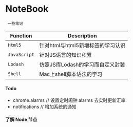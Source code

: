 # NoteBook

```
 一些笔记
```

| Function |  Description |
| ---- | ------------- |
| ```Html5``` | 针对html与html5新增标签的学习认识 |
| ```JavaScript``` | 针对JS语言的知识积累   |
| ```Lodash``` | 仿照JS库Lodash的学习而自定义封装  |
| ```Shell``` | Mac上shell脚本语法的学习 |


#### Todo

- chrome.alarms   // 设置定时闹钟 alarms 去实时更新汇率
- notifications   // 增加系统的通知

#### 了解 Node 节点
